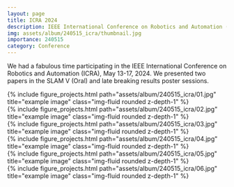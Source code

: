 ```yaml
---
layout: page
title: ICRA 2024
description: IEEE International Conference on Robotics and Automation (ICRA) 2024, Yokohama, Japan
img: assets/album/240515_icra/thumbnail.jpg
importance: 240515
category: Conference
---
```


We had a fabulous time participating in the IEEE International Conference on Robotics and Automation (ICRA), May 13-17, 2024.
We presented two papers in the SLAM V (Oral) and late breaking results poster sessions.

<div class="row">
    <div class="col-sm mt-3 mt-md-0">
        {% include figure_projects.html path="assets/album/240515_icra/01.jpg" title="example image" class="img-fluid rounded z-depth-1" %}
    </div>
</div>

<div class="row">
    <div class="col-sm mt-3 mt-md-0">
        {% include figure_projects.html path="assets/album/240515_icra/02.jpg" title="example image" class="img-fluid rounded z-depth-1" %}
    </div>
</div>

<div class="row">
    <div class="col-sm mt-3 mt-md-0">
        {% include figure_projects.html path="assets/album/240515_icra/03.jpg" title="example image" class="img-fluid rounded z-depth-1" %}
    </div>
</div>

<div class="row">
    <div class="col-sm mt-3 mt-md-0">
        {% include figure_projects.html path="assets/album/240515_icra/04.jpg" title="example image" class="img-fluid rounded z-depth-1" %}
    </div>
</div>

<div class="row">
    <div class="col-sm mt-3 mt-md-0">
        {% include figure_projects.html path="assets/album/240515_icra/05.jpg" title="example image" class="img-fluid rounded z-depth-1" %}
    </div>
</div>

<div class="row">
    <div class="col-sm mt-3 mt-md-0">
        {% include figure_projects.html path="assets/album/240515_icra/06.jpg" title="example image" class="img-fluid rounded z-depth-1" %}
    </div>
</div>
